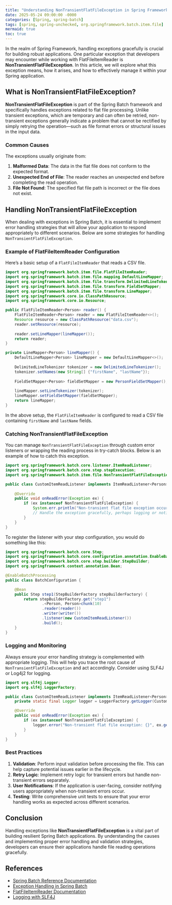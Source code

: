 ```yaml
---
title: "Understanding NonTransientFlatFileException in Spring Framework"
date: 2025-05-24 09:00:00 -0000
categories: [Spring, spring-batch]
tags: [spring, spring-unchecked, org.springframework.batch.item.file]
mermaid: true
toc: true
---
```



In the realm of Spring Framework, handling exceptions gracefully is crucial for building robust applications. One particular exception that developers may encounter while working with FlatFileItemReader is **NonTransientFlatFileException**. In this article, we will explore what this exception means, how it arises, and how to effectively manage it within your Spring application.

## What is NonTransientFlatFileException?

**NonTransientFlatFileException** is part of the Spring Batch framework and specifically handles exceptions related to flat file processing. Unlike transient exceptions, which are temporary and can often be retried, non-transient exceptions generally indicate a problem that cannot be rectified by simply retrying the operation—such as file format errors or structural issues in the input data.

### Common Causes

The exceptions usually originate from:
1. **Malformed Data**: The data in the flat file does not conform to the expected format.
2. **Unexpected End of File**: The reader reaches an unexpected end before completing the read operation.
3. **File Not Found**: The specified flat file path is incorrect or the file does not exist.

## Handling NonTransientFlatFileException

When dealing with exceptions in Spring Batch, it is essential to implement error handling strategies that will allow your application to respond appropriately to different scenarios. Below are some strategies for handling `NonTransientFlatFileException`.

### Example of FlatFileItemReader Configuration

Here’s a basic setup of a `FlatFileItemReader` that reads a CSV file.

```java
import org.springframework.batch.item.file.FlatFileItemReader;
import org.springframework.batch.item.file.mapping.DefaultLineMapper;
import org.springframework.batch.item.file.transform.DelimitedLineTokenizer;
import org.springframework.batch.item.file.transform.FieldSetMapper;
import org.springframework.batch.item.file.transform.LineMapper;
import org.springframework.core.io.ClassPathResource;
import org.springframework.core.io.Resource;

public FlatFileItemReader<Person> reader() {
    FlatFileItemReader<Person> reader = new FlatFileItemReader<>();
    Resource resource = new ClassPathResource("data.csv");
    reader.setResource(resource);
    
    reader.setLineMapper(lineMapper());
    return reader;
}

private LineMapper<Person> lineMapper() {
    DefaultLineMapper<Person> lineMapper = new DefaultLineMapper<>();
    
    DelimitedLineTokenizer tokenizer = new DelimitedLineTokenizer();
    tokenizer.setNames(new String[] {"firstName", "lastName"});
    
    FieldSetMapper<Person> fieldSetMapper = new PersonFieldSetMapper();
    
    lineMapper.setLineTokenizer(tokenizer);
    lineMapper.setFieldSetMapper(fieldSetMapper);
    return lineMapper;
}
```
In the above setup, the `FlatFileItemReader` is configured to read a CSV file containing `firstName` and `lastName` fields.

### Catching NonTransientFlatFileException

You can manage `NonTransientFlatFileException` through custom error listeners or wrapping the reading process in try-catch blocks. Below is an example of how to catch this exception.

```java
import org.springframework.batch.core.listener.ItemReadListener;
import org.springframework.batch.core.step.stepExecution;
import org.springframework.batch.item.file.NonTransientFlatFileException;

public class CustomItemReadListener implements ItemReadListener<Person> {
    
    @Override
    public void onReadError(Exception ex) {
        if (ex instanceof NonTransientFlatFileException) {
            System.err.println("Non-transient flat file exception occurred: " + ex.getMessage());
            // Handle the exception gracefully, perhaps logging or notifying an external service
        }
    }
}
```
To register the listener with your step configuration, you would do something like this:

```java
import org.springframework.batch.core.Step;
import org.springframework.batch.core.configuration.annotation.EnableBatchProcessing;
import org.springframework.batch.core.step.builder.StepBuilder;
import org.springframework.context.annotation.Bean;

@EnableBatchProcessing
public class BatchConfiguration {

    @Bean
    public Step step1(StepBuilderFactory stepBuilderFactory) {
        return stepBuilderFactory.get("step1")
                .<Person, Person>chunk(10)
                .reader(reader())
                .writer(writer())
                .listener(new CustomItemReadListener())
                .build();
    }
}
```

### Logging and Monitoring

Always ensure your error handling strategy is complemented with appropriate logging. This will help you trace the root cause of `NonTransientFlatFileException` and act accordingly. Consider using SLF4J or Log4j2 for logging.

```java
import org.slf4j.Logger;
import org.slf4j.LoggerFactory;

public class CustomItemReadListener implements ItemReadListener<Person> {
    private static final Logger logger = LoggerFactory.getLogger(CustomItemReadListener.class);

    @Override
    public void onReadError(Exception ex) {
        if (ex instanceof NonTransientFlatFileException) {
            logger.error("Non-transient flat file exception: {}", ex.getMessage());
        }
    }
}
```

### Best Practices

1. **Validation**: Perform input validation before processing the file. This can help capture potential issues earlier in the lifecycle.
2. **Retry Logic**: Implement retry logic for transient errors but handle non-transient errors separately.
3. **User Notifications**: If the application is user-facing, consider notifying users appropriately when non-transient errors occur.
4. **Testing**: Write comprehensive unit tests to ensure that your error handling works as expected across different scenarios.

## Conclusion

Handling exceptions like **NonTransientFlatFileException** is a vital part of building resilient Spring Batch applications. By understanding the causes and implementing proper error handling and validation strategies, developers can ensure their applications handle file reading operations gracefully. 

## References

- [Spring Batch Reference Documentation](https://docs.spring.io/spring-batch/docs/current/reference/html/)
- [Exception Handling in Spring Batch](https://docs.spring.io/spring-batch/docs/current/reference/html/#processing-exceptions)
- [FlatFileItemReader Documentation](https://docs.spring.io/spring-batch/docs/current/reference/html/#item-file-flatreader)
- [Logging with SLF4J](http://www.slf4j.org/manual.html)